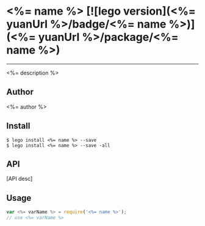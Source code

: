 # <%= name %> [![lego version](<%= yuanUrl %>/badge/<%= name %>)](<%= yuanUrl %>/package/<%= name %>)

---

<%= description %>

## Author
<%= author %>

## Install

```
$ lego install <%= name %> --save
$ lego install <%= name %> --save -all
```

## API
[API desc]

## Usage

```js
var <%= varName %> = require('<%= name %>');
// use <%= varName %>
```
